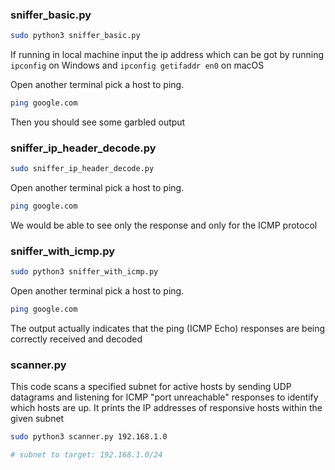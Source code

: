 ### sniffer_basic.py

```bash
sudo python3 sniffer_basic.py 
```
If running in local machine input the ip address which can be got by running `ipconfig` on Windows and `ipconfig getifaddr en0` on macOS

Open another terminal pick a host to ping.
```bash
ping google.com 
```
Then you should see some garbled output 

### sniffer_ip_header_decode.py

```bash
sudo sniffer_ip_header_decode.py 
```
Open another terminal pick a host to ping.
```bash
ping google.com 
```
We would be able to see only the response and only for the ICMP protocol

### sniffer_with_icmp.py

```bash
sudo python3 sniffer_with_icmp.py
```
Open another terminal pick a host to ping.
```bash
ping google.com 
```

The output actually indicates that the ping (ICMP Echo) responses are being correctly received and decoded

### scanner.py

This code scans a specified subnet for active hosts by sending UDP datagrams and listening for ICMP "port unreachable" responses to identify which hosts are up. It prints the IP addresses of responsive hosts within the given subnet
```bash
sudo python3 scanner.py 192.168.1.0

# subnet to target: 192.168.1.0/24 
```
